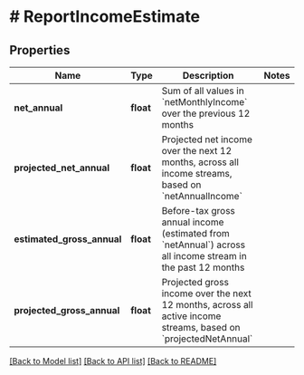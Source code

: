 # # ReportIncomeEstimate

## Properties

Name | Type | Description | Notes
------------ | ------------- | ------------- | -------------
**net_annual** | **float** | Sum of all values in &#x60;netMonthlyIncome&#x60; over the previous 12 months |
**projected_net_annual** | **float** | Projected net income over the next 12 months, across all income streams, based on &#x60;netAnnualIncome&#x60; |
**estimated_gross_annual** | **float** | Before-tax gross annual income (estimated from &#x60;netAnnual&#x60;) across all income stream in the past 12 months |
**projected_gross_annual** | **float** | Projected gross income over the next 12 months, across all active income streams, based on &#x60;projectedNetAnnual&#x60; |

[[Back to Model list]](../../README.md#models) [[Back to API list]](../../README.md#endpoints) [[Back to README]](../../README.md)
